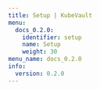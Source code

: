 ```yaml
---
title: Setup | KubeVault
menu:
  docs_0.2.0:
    identifier: setup
    name: Setup
    weight: 30
menu_name: docs_0.2.0
info:
  version: 0.2.0
---
```



